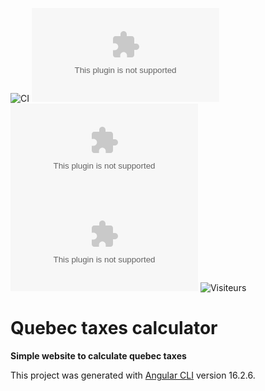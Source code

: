 ![CI](https://github.com/eloiblt/marieservanebellet.com/actions/workflows/main.yml/badge.svg)
![Dernier commit](https://img.shields.io/github/last-commit/eloiblt/marieservanebellet.com)
![Langage](https://img.shields.io/github/languages/top/eloiblt/marieservanebellet.com)
![Taille du repo](https://img.shields.io/github/repo-size/eloiblt/marieservanebellet.com)
![Visiteurs](https://visitor-badge.laobi.icu/badge?page_id=eloiblt.marieservanebellet.com)

# Quebec taxes calculator

**Simple website to calculate quebec taxes**

This project was generated with [Angular CLI](https://github.com/angular/angular-cli) version 16.2.6.
